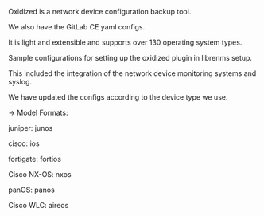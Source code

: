 Oxidized is a network device configuration backup tool.

We also have the GitLab CE yaml configs. 

It is light and extensible and supports over 130 operating system types.

Sample configurations for setting up the oxidized plugin in librenms setup.

This included the integration of the network device monitoring systems and syslog.

We have updated the configs according to the device type we use.

-> Model Formats:

juniper: junos

cisco: ios

fortigate: fortios

Cisco NX-OS: nxos

panOS: panos

Cisco WLC: aireos
